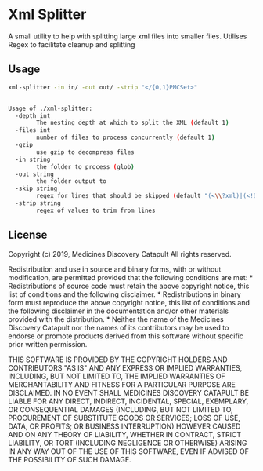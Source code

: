 # Xml Splitter

A small utility to help with splitting large xml files into smaller files. Utilises Regex to facilitate cleanup and splitting

## Usage

```bash
xml-splitter -in in/ -out out/ -strip "</{0,1}PMCSet>"


Usage of ./xml-splitter:
  -depth int
        The nesting depth at which to split the XML (default 1)
  -files int
        number of files to process concurrently (default 1)
  -gzip
        use gzip to decompress files
  -in string
        the folder to process (glob)
  -out string
        the folder output to
  -skip string
        regex for lines that should be skipped (default "(<\\?xml)|(<!DOCTYPE)")
  -strip string
        regex of values to trim from lines
```

## License

Copyright (c) 2019, Medicines Discovery Catapult
All rights reserved.

Redistribution and use in source and binary forms, with or without
modification, are permitted provided that the following conditions are met:
    * Redistributions of source code must retain the above copyright
      notice, this list of conditions and the following disclaimer.
    * Redistributions in binary form must reproduce the above copyright
      notice, this list of conditions and the following disclaimer in the
      documentation and/or other materials provided with the distribution.
    * Neither the name of the Medicines Discovery Catapult nor the
      names of its contributors may be used to endorse or promote products
      derived from this software without specific prior written permission.

THIS SOFTWARE IS PROVIDED BY THE COPYRIGHT HOLDERS AND CONTRIBUTORS "AS IS" AND
ANY EXPRESS OR IMPLIED WARRANTIES, INCLUDING, BUT NOT LIMITED TO, THE IMPLIED
WARRANTIES OF MERCHANTABILITY AND FITNESS FOR A PARTICULAR PURPOSE ARE
DISCLAIMED. IN NO EVENT SHALL MEDICINES DISCOVERY CATAPULT BE LIABLE FOR ANY
DIRECT, INDIRECT, INCIDENTAL, SPECIAL, EXEMPLARY, OR CONSEQUENTIAL DAMAGES
(INCLUDING, BUT NOT LIMITED TO, PROCUREMENT OF SUBSTITUTE GOODS OR SERVICES;
LOSS OF USE, DATA, OR PROFITS; OR BUSINESS INTERRUPTION) HOWEVER CAUSED AND
ON ANY THEORY OF LIABILITY, WHETHER IN CONTRACT, STRICT LIABILITY, OR TORT
(INCLUDING NEGLIGENCE OR OTHERWISE) ARISING IN ANY WAY OUT OF THE USE OF THIS
SOFTWARE, EVEN IF ADVISED OF THE POSSIBILITY OF SUCH DAMAGE.